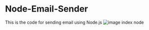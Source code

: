 # Node-Email-Sender
This is the code for sending email using Node.js
![image index node](https://user-images.githubusercontent.com/11213043/49500152-035cdb00-f896-11e8-882b-10c8fb49ee9b.png)
